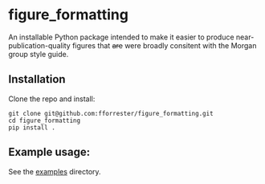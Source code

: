 # figure_formatting

An installable Python package intended to make it easier to produce near-publication-quality figures that ~~are~~ were broadly consitent with the Morgan group style guide.

## Installation

Clone the repo and install:
```
git clone git@github.com:fforrester/figure_formatting.git
cd figure_formatting
pip install .
```

## Example usage:
See the [examples](./examples) directory.


